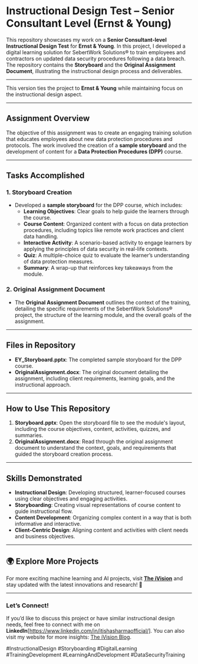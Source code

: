 # **Instructional Design Test – Senior Consultant Level (Ernst & Young)**

This repository showcases my work on a **Senior Consultant-level Instructional Design Test** for **Ernst & Young**. In this project, I developed a digital learning solution for SebertWork Solutions® to train employees and contractors on updated data security procedures following a data breach. The repository contains the **Storyboard** and the **Original Assignment Document**, illustrating the instructional design process and deliverables.

---

This version ties the project to **Ernst & Young** while maintaining focus on the instructional design aspect.

---

## **Assignment Overview**

The objective of this assignment was to create an engaging training solution that educates employees about new data protection procedures and protocols. The work involved the creation of a **sample storyboard** and the development of content for a **Data Protection Procedures (DPP)** course.

---

## **Tasks Accomplished**

### 1. **Storyboard Creation**
- Developed a **sample storyboard** for the DPP course, which includes:
  - **Learning Objectives**: Clear goals to help guide the learners through the course.
  - **Course Content**: Organized content with a focus on data protection procedures, including topics like remote work practices and client data handling.
  - **Interactive Activity**: A scenario-based activity to engage learners by applying the principles of data security in real-life contexts.
  - **Quiz**: A multiple-choice quiz to evaluate the learner’s understanding of data protection measures.
  - **Summary**: A wrap-up that reinforces key takeaways from the module.

### 2. **Original Assignment Document**
- The **Original Assignment Document** outlines the context of the training, detailing the specific requirements of the SebertWork Solutions® project, the structure of the learning module, and the overall goals of the assignment.
  
---

## **Files in Repository**

- **EY_Storyboard.pptx**: The completed sample storyboard for the DPP course.
- **OriginalAssignment.docx**: The original document detailing the assignment, including client requirements, learning goals, and the instructional approach.

---

## **How to Use This Repository**

1. **Storyboard.pptx**: Open the storyboard file to see the module's layout, including the course objectives, content, activities, quizzes, and summaries.
2. **OriginalAssignment.docx**: Read through the original assignment document to understand the context, goals, and requirements that guided the storyboard creation process.

---

## **Skills Demonstrated**

- **Instructional Design**: Developing structured, learner-focused courses using clear objectives and engaging activities.
- **Storyboarding**: Creating visual representations of course content to guide instructional flow.
- **Content Development**: Organizing complex content in a way that is both informative and interactive.
- **Client-Centric Design**: Aligning content and activities with client needs and business objectives.

---
## 🌍 Explore More Projects  
For more exciting machine learning and AI projects, visit **[The iVision](https://theivision.wordpress.com/)** and stay updated with the latest innovations and research! 🚀  

---
### Let’s Connect!

If you’d like to discuss this project or have similar instructional design needs, feel free to connect with me on **LinkedIn**[https://www.linkedin.com/in/itishasharmaofficial/]. You can also visit my website for more insights: [The iVision Blog](https://theivision.wordpress.com/).

#InstructionalDesign #Storyboarding #DigitalLearning #TrainingDevelopment #LearningAndDevelopment #DataSecurityTraining
